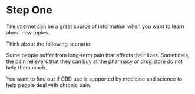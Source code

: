# Step One

The internet can be a great source of information when you want to learn about new topics.

Think about the following scenario: 

Some people suffer from long-term pain that affects their lives. Sometimes, the pain relievers that they can buy at the pharmacy or drug store do not help them much. 

You want to find out if CBD use is supported by medicine and science to help people deal with chronic pain.